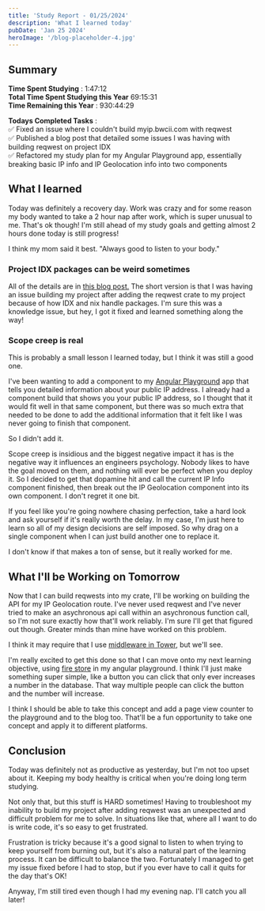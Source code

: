 ```yaml
---
title: 'Study Report - 01/25/2024'
description: 'What I learned today'
pubDate: 'Jan 25 2024'
heroImage: '/blog-placeholder-4.jpg'
---
```


## Summary
**Time Spent Studying** : 1:47:12\
**Total Time Spent Studying this Year**  69:15:31 \
**Time Remaining this Year** : 930:44:29

**Todays Completed Tasks** : \
✅ Fixed an issue where I couldn't build myip.bwcii.com with reqwest\
✅ Published a blog post that detailed some issues I was having with building reqwest on project IDX\
✅ Refactored my study plan for my Angular Playground app, essentially breaking basic IP info and IP Geolocation info into two components

## What I learned

Today was definitely a recovery day. Work was crazy and for some reason my body wanted to take a 2 hour nap after work, which is super unusual to me. That's ok though! I'm still ahead of my study goals and getting almost 2 hours done today is still progress!

I think my mom said it best. "Always good to listen to your body."

### Project IDX packages can be weird sometimes

All of the details are in [this blog post.](https://bwcii.com/blog/build-reqwest-on-idx/) The short version is that I was having an issue building my project after adding the reqwest crate to my project because of how IDX and nix handle packages. I'm sure this was a knowledge issue, but hey, I got it fixed and learned something along the way!

### Scope creep is real

This is probably a small lesson I learned today, but I think it was still a good one. 

I've been wanting to add a component to my [Angular Playground](https://angularplayground-410317.uc.r.appspot.com/) app that tells you detailed information about your public IP address. I already had a component build that shows you your public IP address, so I thought that it would fit well in that same component, but there was so much extra that needed to be done to add the additional information that it felt like I was never going to finish that component.

So I didn't add it.

Scope creep is insidious and the biggest negative impact it has is the negative way it influences an engineers psychology. Nobody likes to have the goal moved on them, and nothing will ever be perfect when you deploy it. So I decided to get that dopamine hit and call the current IP Info component finished, then break out the IP Geolocation component into its own component. I don't regret it one bit.

If you feel like you're going nowhere chasing perfection, take a hard look and ask yourself if it's really worth the delay. In my case, I'm just here to learn so all of my design decisions are self imposed. So why drag on a single component when I can just build another one to replace it.

I don't know if that makes a ton of sense, but it really worked for me.

## What I'll be Working on Tomorrow

Now that I can build reqwests into my crate, I'll be working on building the API for my IP Geolocation route. I've never used reqwest and I've never tried to make an asychronous api call within an asychronous function call, so I'm not sure exactly how that'll work reliably. I'm sure I'll get that figured out though. Greater minds than mine have worked on this problem.

I think it may require that I use [middleware in Tower](https://docs.rs/tower/latest/tower/), but we'll see.

I'm really excited to get this done so that I can move onto my next learning objective, using [fire store](https://firebase.google.com/docs/firestore) in my angular playground. I think I'll just make something super simple, like a button you can click that only ever increases a number in the database. That way multiple people can click the button and the number will increase.

I think I should be able to take this concept and add a page view counter to the playground and to the blog too. That'll be a fun opportunity to take one concept and apply it to different platforms.

## Conclusion

Today was definitely not as productive as yesterday, but I'm not too upset about it. Keeping my body healthy is critical when you're doing long term studying. 

Not only that, but this stuff is HARD sometimes! Having to troubleshoot my inability to build my project after adding reqwest was an unexpected and difficult problem for me to solve. In situations like that, where all I want to do is write code, it's so easy to get frustrated. 

Frustration is tricky because it's a good signal to listen to when trying to keep yourself from burning out, but it's also a natural part of the learning process. It can be difficult to balance the two. Fortunately I managed to get my issue fixed before I had to stop, but if you ever have to call it quits for the day that's OK!

Anyway, I'm still tired even though I had my evening nap. I'll catch you all later!